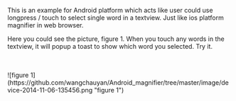 This is an example for Android platform which acts like user could use longpress / touch to select single word in a textview. 
Just like ios platform magnifier in web browser. 

Here you could see the picture, figure 1. 
When you touch any words in the textview, it will popup a toast to show which word you selected. 
Try it. 

<br >
<br >
![figure 1](https://github.com/wangchauyan/Android_magnifier/tree/master/image/device-2014-11-06-135456.png "figure 1")

